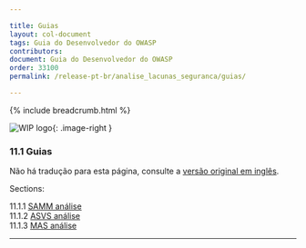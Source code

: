 ```yaml
---

title: Guias
layout: col-document
tags: Guia do Desenvolvedor do OWASP
contributors:
document: Guia do Desenvolvedor do OWASP
order: 33100
permalink: /release-pt-br/analise_lacunas_seguranca/guias/

---
```


{% include breadcrumb.html %}

<style type="text/css">
.image-right {
  height: 180px;
  display: block;
  margin-left: auto;
  margin-right: auto;
  float: right;
}
</style>

![WIP logo](../../../assets/images/dg_wip.png "Trabalho em andamento"){: .image-right }

### 11.1 Guias

Não há tradução para esta página, consulte a [versão original em inglês][release1301].

Sections:

11.1.1 [SAMM análise](01-samm.md)  
11.1.2 [ASVS análise](02-asvs.md)  
11.1.3 [MAS análise](03-mas.md)  

----

[release1301]: https://github.com/OWASP/www-project-developer-guide/blob/main/draft/13-security-gap-analysis/01-guides/toc.md
